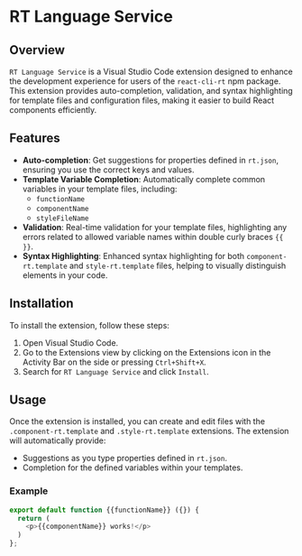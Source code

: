 # RT Language Service

## Overview

`RT Language Service` is a Visual Studio Code extension designed to enhance the development experience for users of the `react-cli-rt` npm package. This extension provides auto-completion, validation, and syntax highlighting for template files and configuration files, making it easier to build React components efficiently.

## Features

- **Auto-completion**: Get suggestions for properties defined in `rt.json`, ensuring you use the correct keys and values.
- **Template Variable Completion**: Automatically complete common variables in your template files, including:
  - `functionName`
  - `componentName`
  - `styleFileName`
- **Validation**: Real-time validation for your template files, highlighting any errors related to allowed variable names within double curly braces `{{ }}`.
- **Syntax Highlighting**: Enhanced syntax highlighting for both `component-rt.template` and `style-rt.template` files, helping to visually distinguish elements in your code.

## Installation

To install the extension, follow these steps:

1. Open Visual Studio Code.
2. Go to the Extensions view by clicking on the Extensions icon in the Activity Bar on the side or pressing `Ctrl+Shift+X`.
3. Search for `RT Language Service` and click `Install`.

## Usage

Once the extension is installed, you can create and edit files with the `.component-rt.template` and `.style-rt.template` extensions. The extension will automatically provide:

- Suggestions as you type properties defined in `rt.json`.
- Completion for the defined variables within your templates.

### Example

```javascript
export default function {{functionName}} ({}) {
  return (
    <p>{{componentName}} works!</p>
  )
};
```
